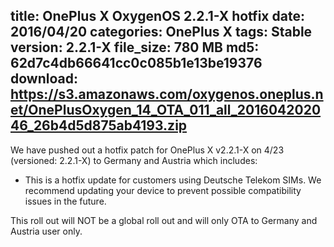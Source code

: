 title: OnePlus X OxygenOS 2.2.1-X hotfix
date: 2016/04/20
categories: OnePlus X
tags: Stable
version: 2.2.1-X
file_size: 780 MB
md5: 62d7c4db66641cc0c085b1e13be19376
download: https://s3.amazonaws.com/oxygenos.oneplus.net/OnePlusOxygen_14_OTA_011_all_201604202046_26b4d5d875ab4193.zip
---
We have pushed out a hotfix patch for OnePlus X v2.2.1-X on 4/23 (versioned: 2.2.1-X) to Germany and Austria which includes:
* This is a hotfix update for customers using Deutsche Telekom SIMs. We recommend updating your device to prevent possible compatibility issues in the future.

This roll out will NOT be a global roll out and will only OTA to Germany and Austria user only. 